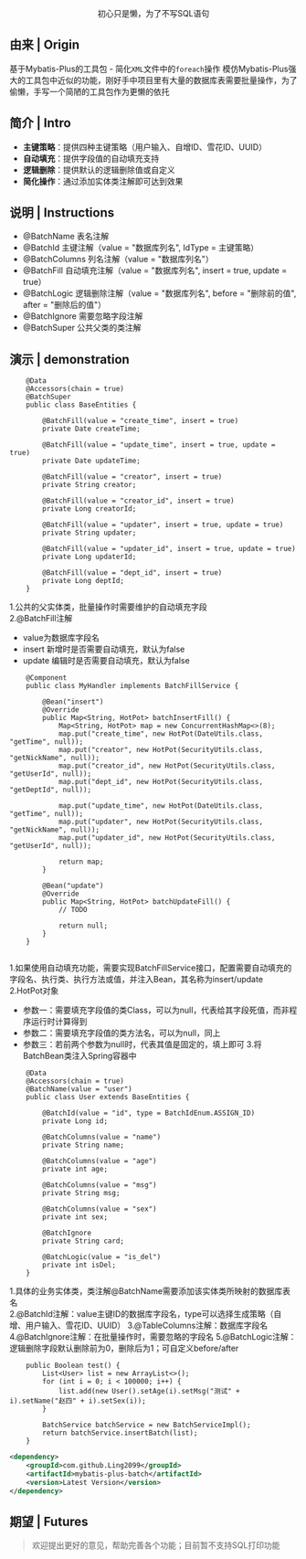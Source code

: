<p align="center">
  初心只是懒，为了不写SQL语句
</p>



## 由来 | Origin

基于Mybatis-Plus的工具包 - 简化`XML`文件中的`foreach`操作
模仿Mybatis-Plus强大的工具包中近似的功能，刚好手中项目里有大量的数据库表需要批量操作，为了偷懒，手写一个简陋的工具包作为更懒的依托



## 简介 | Intro

- **主键策略**：提供四种主键策略（用户输入、自增ID、雪花ID、UUID）
- **自动填充**：提供字段值的自动填充支持
- **逻辑删除**：提供默认的逻辑删除值或自定义
- **简化操作**：通过添加实体类注解即可达到效果



## 说明 | Instructions

- @BatchName 表名注解
- @BatchId 主键注解（value = "数据库列名", IdType = 主键策略）
- @BatchColumns 列名注解（value = "数据库列名"）
- @BatchFill 自动填充注解（value = "数据库列名", insert = true, update = true）
- @BatchLogic 逻辑删除注解（value = "数据库列名", before = "删除前的值", after = "删除后的值"）
- @BatchIgnore 需要忽略字段注解
- @BatchSuper 公共父类的类注解



## 演示 | demonstration


```
    @Data
    @Accessors(chain = true)
    @BatchSuper
    public class BaseEntities {
        
        @BatchFill(value = "create_time", insert = true)
        private Date createTime;
        
        @BatchFill(value = "update_time", insert = true, update = true)
        private Date updateTime;
        
        @BatchFill(value = "creator", insert = true)
        private String creator;
        
        @BatchFill(value = "creator_id", insert = true)
        private Long creatorId;
        
        @BatchFill(value = "updater", insert = true, update = true)
        private String updater;
        
        @BatchFill(value = "updater_id", insert = true, update = true)
        private Long updaterId;
        
        @BatchFill(value = "dept_id", insert = true)
        private Long deptId;
    }

```

1.公共的父实体类，批量操作时需要维护的自动填充字段  
2.@BatchFill注解
- value为数据库字段名
- insert 新增时是否需要自动填充，默认为false
- update 编辑时是否需要自动填充，默认为false

```
    @Component
    public class MyHandler implements BatchFillService {
    
        @Bean("insert")
        @Override
        public Map<String, HotPot> batchInsertFill() {
            Map<String, HotPot> map = new ConcurrentHashMap<>(8);
            map.put("create_time", new HotPot(DateUtils.class, "getTime", null));
            map.put("creator", new HotPot(SecurityUtils.class, "getNickName", null));
            map.put("creator_id", new HotPot(SecurityUtils.class, "getUserId", null));
            map.put("dept_id", new HotPot(SecurityUtils.class, "getDeptId", null));
    
            map.put("update_time", new HotPot(DateUtils.class, "getTime", null));
            map.put("updater", new HotPot(SecurityUtils.class, "getNickName", null));
            map.put("updater_id", new HotPot(SecurityUtils.class, "getUserId", null));
    
            return map;
        }
        
        @Bean("update")
        @Override
        public Map<String, HotPot> batchUpdateFill() {
            // TODO
            
            return null;
        }
    }
    

```
1.如果使用自动填充功能，需要实现BatchFillService接口，配置需要自动填充的字段名、执行类、执行方法或值，并注入Bean，其名称为insert/update  
2.HotPot对象
- 参数一：需要填充字段值的类Class，可以为null，代表给其字段死值，而非程序运行时计算得到
- 参数二：需要填充字段值的类方法名，可以为null，同上
- 参数三：若前两个参数为null时，代表其值是固定的，填上即可
3.将BatchBean类注入Spring容器中

```
    @Data
    @Accessors(chain = true)
    @BatchName(value = "user")
    public class User extends BaseEntities {
    
        @BatchId(value = "id", type = BatchIdEnum.ASSIGN_ID)
        private Long id;
    
        @BatchColumns(value = "name")
        private String name;
    
        @BatchColumns(value = "age")
        private int age;
    
        @BatchColumns(value = "msg")
        private String msg;
    
        @BatchColumns(value = "sex")
        private int sex;
    
        @BatchIgnore
        private String card;
    
        @BatchLogic(value = "is_del")
        private int isDel;
    }  
```
1.具体的业务实体类，类注解@BatchName需要添加该实体类所映射的数据库表名  
2.@BatchId注解：value主键ID的数据库字段名，type可以选择生成策略（自增、用户输入、雪花ID、UUID）
3.@TableColumns注解：数据库字段名
4.@BatchIgnore注解：在批量操作时，需要忽略的字段名
5.@BatchLogic注解：逻辑删除字段默认删除前为0，删除后为1；可自定义before/after

```
    public Boolean test() {
        List<User> list = new ArrayList<>();
        for (int i = 0; i < 100000; i++) {
            list.add(new User().setAge(i).setMsg("测试" + i).setName("赵四" + i).setSex(i));
        }

        BatchService batchService = new BatchServiceImpl();
        return batchService.insertBatch(list);
    }
```

```xml
<dependency>
    <groupId>com.github.Ling2099</groupId>
    <artifactId>mybatis-plus-batch</artifactId>
    <version>Latest Version</version>
</dependency>
```



## 期望 | Futures

> 欢迎提出更好的意见，帮助完善各个功能；目前暂不支持SQL打印功能

